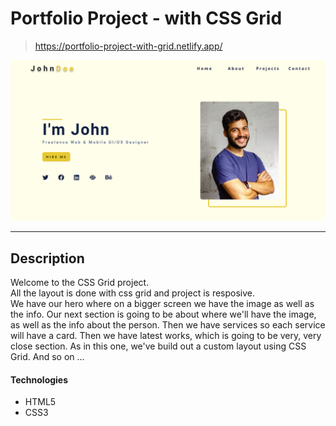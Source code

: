 # Portfolio Project - with CSS Grid

> https://portfolio-project-with-grid.netlify.app/

<a href="https://comfystore-project.netlify.app/" target="_blank"><img src="./project-image.png" alt="project image"></a>

---

## Description

Welcome to the CSS Grid project. </br>
All the layout is done with css grid and project is resposive. </br>
We have our hero where on a bigger screen we have the image as well as the info. Our next section is going to be about where we'll have the image, as well as the info about the person. Then we have services so each service will have a card.
Then we have latest works, which is going to be very, very close section. As in this one, we've build out a custom layout using CSS Grid. And so on ...

#### Technologies

- HTML5
- CSS3
